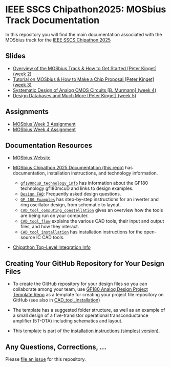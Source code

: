 # IEEE SSCS Chipathon2025: MOSbius Track Documentation 
In this repository you will find the main documentation associated with the MOSbius track for the [IEEE SSCS Chipathon 2025](https://github.com/sscs-ose/sscs-chipathon-2025/)


## Slides 

- [Overview of the MOSbius Track & How to Get Started [Peter Kinget] (week 2)](./files/MOSbius_Chipathon_2025_kinget_v1.pdf) 
- [Tutorial on MOSbius & How to Make a Chip Proposal [Peter Kinget] (week 3)](./files/MOSbius_Chipathon_2025_tutorial_kinget_v1.pdf)
- [Systematic Design of Analog CMOS Circuits [B. Murmann] (week 4)](https://github.com/bmurmann/Chipathon2025?tab=readme-ov-file)
- [Design Databases and Much More [Peter Kinget] (week 5)](./files/MOSbius_Chipathon_designDatabaseAndMore_2025_kinget_v1.pdf)

## Assignments
- [MOSbius Week 3 Assignment](assignments/MOSbius_week3_assignment.md)
- [MOSbius Week 4 Assignment](assignments/MOSbius_week4_assignment.md)

## Documentation Resources

-  [MOSbius Website](https://mosbius.org)

- [MOSbius Chipathon 2025 Documentation (this repo)](https://github.com/mosbiuschip/chipathon2025) has documentation, installation instructions, and technology information. 

    - [`gf180mcuD_technology_info`](./gf180mcuD_technology_info/README.md) has information  about the GF180 technology gf180mcuD and links to design examples.
    - [`Design FAQ`](./design_FAQ/README.md): Frequently asked design questions.
    - [`GF 180 Examples`](./gf180_examples/) has step-by-step instructions for an inverter and ring oscillator design, from schematic to layout. 
    - [`CAD_tool_computing_constellation`](./CAD_tool_computing_constellation/README.md) gives an overview how the tools are being run on your computer.
    - [`CAD_tool_flow`](./CAD_tool_flow/README.md) explains the various CAD tools, their input and output files, and how they interact.
    - [`CAD_tool_installation`](./CAD_tool_installation/README.md) has installation instructions for the open-source IC CAD tools.

- [Chipathon Top-Level Integration Info](https://github.com/sscs-ose/sscs-chipathon-2025/tree/main/resources/Integration)

## Creating Your GitHub Repository for Your Design Files

- To create the GitHub repository for your design files so you can collaborate among your team, use [GF180 Analog Design Project Template Repo](https://github.com/Jianxun/iic-osic-tools-project-template) as a template for creating your project file repository on GitHub (see also in [CAD_tool_installation](./CAD_tool_installation/install_using_repo.md))

- The template has a suggested folder structure, as well as an example of a small design of a five-transistor operational transconductance amplifier (5T-OTA) including schematics and layout. 
- This template is part of the [installation instructions (simplest version)](./CAD_tool_installation/install_using_repo.md).

## Any Questions, Corrections, ... 

Please [file an issue](https://github.com/mosbiuschip/chipathon2025/issues/new) for this repository. 
